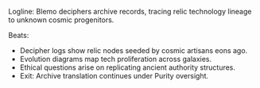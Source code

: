 ﻿---
series: 4
novella: 4
file: S4N4_CH10
type: chapter
pov: Blemo
setting: Ancient archive facility â€“ relic genealogy
word_target_min: 1201
word_target_max: 2299
status: outline
---
Logline: Blemo deciphers archive records, tracing relic technology lineage to unknown cosmic progenitors.

Beats:
- Decipher logs show relic nodes seeded by cosmic artisans eons ago.
- Evolution diagrams map tech proliferation across galaxies.
- Ethical questions arise on replicating ancient authority structures.
- Exit: Archive translation continues under Purity oversight.